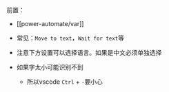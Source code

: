 前置：
- [[power-automate/var]]

- 常见：`Move to text`，`Wait for text`等
- 注意下方设置可以选择语言。如果是中文必须单独选择
- 如果字太小可能识别不到
  - 所以vscode `Ctrl` + `-`要小心